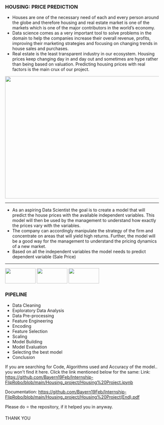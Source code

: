 ### HOUSING: PRICE PREDICTION

* Houses are one of the necessary need of each and every person around
the globe and therefore housing and real estate market is one of the
markets which is one of the major contributors in the world’s
economy.
* Data science comes as a very important tool to solve problems in the
domain to help the companies increase their overall revenue, profits,
improving their marketing strategies and focusing on changing trends
in house sales and purchases.
* Real estate is the least transparent industry in our ecosystem. Housing
prices keep changing day in and day out and sometimes are hype
rather than being based on valuation. Predicting housing prices with
real factors is the main crux of our project.

<img src="https://user-images.githubusercontent.com/65072142/138440107-b4558a10-0020-44ab-93e4-49366849aae9.png" width="790" height="400">

---------------------------------------------------------------------------------------------------------------------------------------------------------------------------

* As an aspiring Data Scientist the goal is to create a model that will
predict the house prices with the available independent variables.
This model will then be used by the management to understand how
exactly the prices vary with the variables.
* The company can accordingly manipulate the strategy of the firm and
concentrate on areas that will yield high returns. Further, the model
will be a good way for the management to understand the pricing
dynamics of a new market.
* Based on all the independent variables the model needs to predict
dependent variable (Sale Price)

---------------------------------------------------------------------------------------------------------------------------------------------------------------------------

<img src="https://user-images.githubusercontent.com/65072142/138442338-4129d352-dda2-46bd-b1ef-b074b7a115f4.png" width="100" height="50">
<img src="https://user-images.githubusercontent.com/65072142/138442499-41714fa0-593d-441d-b169-5af57db7e725.png" width="100" height="50">
<img src="https://user-images.githubusercontent.com/65072142/138442623-b3936b99-ebd0-495a-93ee-acc1a65ff790.png" width="100" height="50">


### PIPELINE

* Data Cleaning
* Exploratory Data Analysis
* Data Pre-processing
* Feature Engineering
* Encoding
* Feature Selection
* Scaling
* Model Building
* Model Evaluation
* Selecting the best model
* Conclusion

If you are searching for Code, Algorithms used and Accuracy of the model.. you won't find it here. Click the link mentioned below for the same:
Link: https://github.com/Bayern19Feb/Internship-FlipRobo/blob/main/Housing_project/Housing%20Project.ipynb

Documentation: https://github.com/Bayern19Feb/Internship-FlipRobo/blob/main/Housing_project/Housing%20Project(End).pdf

Please do ⭐ the repository, if it helped you in anyway.

THANK YOU
